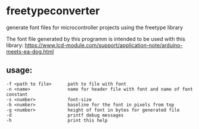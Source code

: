 # freetypeconverter
generate font files for microcontroller projects using the freetype library

The font file generated by this programm is intended to be used with this library: https://www.lcd-module.com/support/application-note/arduino-meets-ea-dog.html

## usage: 
```
-f <path to file>      path to file with font
-n <name>              name for header file with font and name of font constant
-s <number>            font-size
-b <number>            baseline for the font in pixels from top
-g <number>            height of font in bytes for generated file
-d                     printf debug messages
-h                     print this help
```
